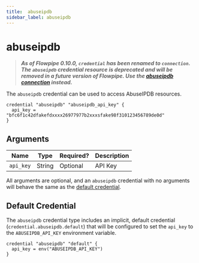 ```yaml
---
title:  abuseipdb
sidebar_label: abuseipdb
---
```


# abuseipdb

> ***As of Flowpipe 0.10.0, `credential` has been renamed to `connection`.  The `abuseipdb` credential resource is deprecated and will be removed in a future version of Flowpipe. Use the [abuseipdb connection](/docs/reference/config-files/connection/abuseipdb) instead.***


The `abuseipdb` credential can be used to access AbuseIPDB resources.

```hcl
credential "abuseipdb" "abuseipdb_api_key" {
  api_key = "bfc6f1c42dfakefdxxxx26977977b2xxxsfake98f310123456789de0d"
}
```

## Arguments

| Name            | Type    | Required?| Description
|-----------------|---------|----------|-------------------
| `api_key`       |  String | Optional | API Key

All arguments are optional, and an `abuseipdb` credential with no arguments will behave the same as the [default credential](#default-credential).

## Default Credential

The `abuseipdb` credential type includes an implicit, default credential (`credential.abuseipdb.default`) that will be configured to set the `api_key` to the `ABUSEIPDB_API_KEY` environment variable.

```hcl
credential "abuseipdb" "default" {
  api_key = env("ABUSEIPDB_API_KEY")
}
```
